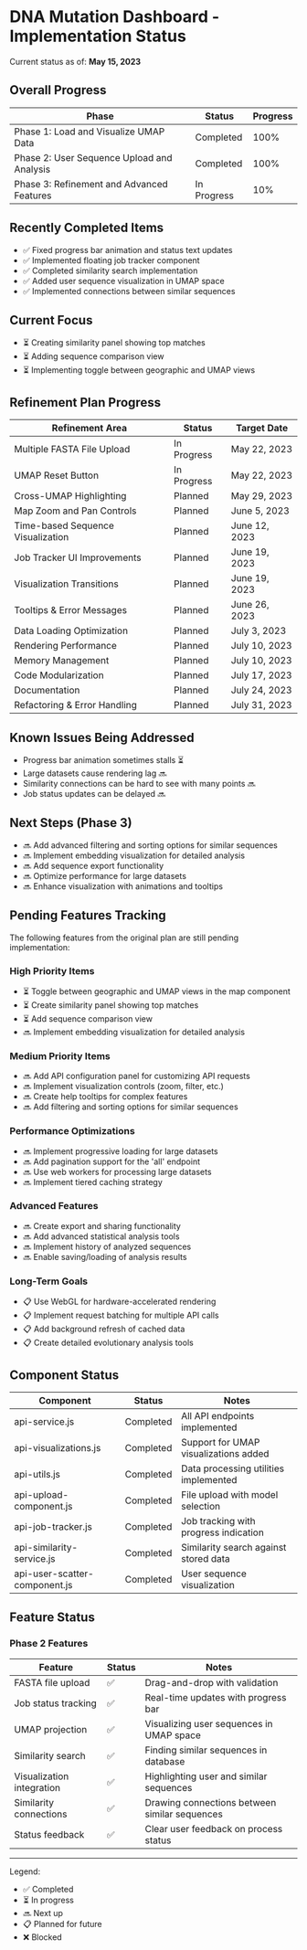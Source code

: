 # DNA Mutation Dashboard - Implementation Status

Current status as of: **May 15, 2023**

## Overall Progress

| Phase | Status | Progress |
|-------|--------|----------|
| Phase 1: Load and Visualize UMAP Data | Completed | 100% |
| Phase 2: User Sequence Upload and Analysis | Completed | 100% |
| Phase 3: Refinement and Advanced Features | In Progress | 10% |

## Recently Completed Items
- ✅ Fixed progress bar animation and status text updates
- ✅ Implemented floating job tracker component
- ✅ Completed similarity search implementation
- ✅ Added user sequence visualization in UMAP space
- ✅ Implemented connections between similar sequences

## Current Focus
- ⏳ Creating similarity panel showing top matches
- ⏳ Adding sequence comparison view
- ⏳ Implementing toggle between geographic and UMAP views

## Refinement Plan Progress

| Refinement Area | Status | Target Date |
|-----------------|--------|-------------|
| Multiple FASTA File Upload | In Progress | May 22, 2023 |
| UMAP Reset Button | In Progress | May 22, 2023 |
| Cross-UMAP Highlighting | Planned | May 29, 2023 |
| Map Zoom and Pan Controls | Planned | June 5, 2023 |
| Time-based Sequence Visualization | Planned | June 12, 2023 |
| Job Tracker UI Improvements | Planned | June 19, 2023 |
| Visualization Transitions | Planned | June 19, 2023 |
| Tooltips & Error Messages | Planned | June 26, 2023 |
| Data Loading Optimization | Planned | July 3, 2023 |
| Rendering Performance | Planned | July 10, 2023 |
| Memory Management | Planned | July 10, 2023 |
| Code Modularization | Planned | July 17, 2023 |
| Documentation | Planned | July 24, 2023 |
| Refactoring & Error Handling | Planned | July 31, 2023 |

## Known Issues Being Addressed
- Progress bar animation sometimes stalls ⏳
- Large datasets cause rendering lag 🔜
- Similarity connections can be hard to see with many points 🔜
- Job status updates can be delayed 🔜

## Next Steps (Phase 3)
- 🔜 Add advanced filtering and sorting options for similar sequences
- 🔜 Implement embedding visualization for detailed analysis
- 🔜 Add sequence export functionality
- 🔜 Optimize performance for large datasets
- 🔜 Enhance visualization with animations and tooltips

## Pending Features Tracking

The following features from the original plan are still pending implementation:

### High Priority Items
- ⏳ Toggle between geographic and UMAP views in the map component
- ⏳ Create similarity panel showing top matches
- ⏳ Add sequence comparison view
- 🔜 Implement embedding visualization for detailed analysis

### Medium Priority Items
- 🔜 Add API configuration panel for customizing API requests
- 🔜 Implement visualization controls (zoom, filter, etc.)
- 🔜 Create help tooltips for complex features
- 🔜 Add filtering and sorting options for similar sequences

### Performance Optimizations
- 🔜 Implement progressive loading for large datasets
- 🔜 Add pagination support for the 'all' endpoint
- 🔜 Use web workers for processing large datasets
- 🔜 Implement tiered caching strategy

### Advanced Features
- 🔜 Create export and sharing functionality
- 🔜 Add advanced statistical analysis tools
- 🔜 Implement history of analyzed sequences
- 🔜 Enable saving/loading of analysis results

### Long-Term Goals
- 📋 Use WebGL for hardware-accelerated rendering
- 📋 Implement request batching for multiple API calls
- 📋 Add background refresh of cached data
- 📋 Create detailed evolutionary analysis tools

## Component Status

| Component | Status | Notes |
|-----------|--------|-------|
| api-service.js | Completed | All API endpoints implemented |
| api-visualizations.js | Completed | Support for UMAP visualizations added |
| api-utils.js | Completed | Data processing utilities implemented |
| api-upload-component.js | Completed | File upload with model selection |
| api-job-tracker.js | Completed | Job tracking with progress indication |
| api-similarity-service.js | Completed | Similarity search against stored data |
| api-user-scatter-component.js | Completed | User sequence visualization |

## Feature Status

### Phase 2 Features

| Feature | Status | Notes |
|---------|--------|-------|
| FASTA file upload | ✅ | Drag-and-drop with validation |
| Job status tracking | ✅ | Real-time updates with progress bar |
| UMAP projection | ✅ | Visualizing user sequences in UMAP space |
| Similarity search | ✅ | Finding similar sequences in database |
| Visualization integration | ✅ | Highlighting user and similar sequences |
| Similarity connections | ✅ | Drawing connections between similar sequences |
| Status feedback | ✅ | Clear user feedback on process status |

---

Legend:
- ✅ Completed
- ⏳ In progress
- 🔜 Next up
- 📋 Planned for future
- ❌ Blocked 